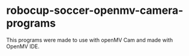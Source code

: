 # robocup-soccer-openmv-camera-programs
This programs were made to use with openMV Cam and made with OpenMV IDE.
